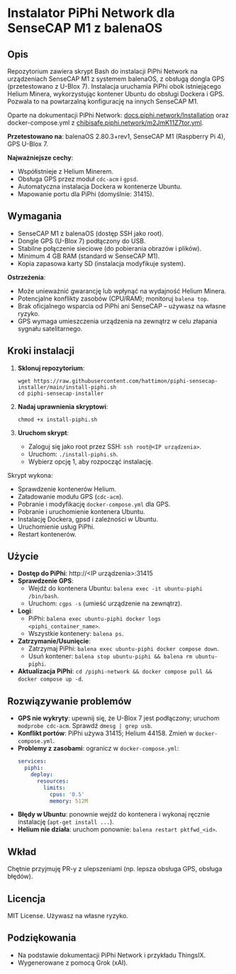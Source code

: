 # Instalator PiPhi Network dla SenseCAP M1 z balenaOS

## Opis
Repozytorium zawiera skrypt Bash do instalacji PiPhi Network na urządzeniach SenseCAP M1 z systemem balenaOS, z obsługą dongla GPS (przetestowano z U-Blox 7). Instalacja uruchamia PiPhi obok istniejącego Helium Minera, wykorzystując kontener Ubuntu do obsługi Dockera i GPS. Pozwala to na powtarzalną konfigurację na innych SenseCAP M1.

Oparte na dokumentacji PiPhi Network: [docs.piphi.network/Installation](https://docs.piphi.network/Installation) oraz docker-compose.yml z [chibisafe.piphi.network/m2JmK11Z7tor.yml](https://chibisafe.piphi.network/m2JmK11Z7tor.yml).

**Przetestowano na**: balenaOS 2.80.3+rev1, SenseCAP M1 (Raspberry Pi 4), GPS U-Blox 7.

**Najważniejsze cechy**:
- Współistnieje z Helium Minerem.
- Obsługa GPS przez moduł `cdc-acm` i `gpsd`.
- Automatyczna instalacja Dockera w kontenerze Ubuntu.
- Mapowanie portu dla PiPhi (domyślnie: 31415).

## Wymagania
- SenseCAP M1 z balenaOS (dostęp SSH jako root).
- Dongle GPS (U-Blox 7) podłączony do USB.
- Stabilne połączenie sieciowe (do pobierania obrazów i plików).
- Minimum 4 GB RAM (standard w SenseCAP M1).
- Kopia zapasowa karty SD (instalacja modyfikuje system).

**Ostrzeżenia**:
- Może unieważnić gwarancję lub wpłynąć na wydajność Helium Minera.
- Potencjalne konflikty zasobów (CPU/RAM); monitoruj `balena top`.
- Brak oficjalnego wsparcia od PiPhi ani SenseCAP – używasz na własne ryzyko.
- GPS wymaga umieszczenia urządzenia na zewnątrz w celu złapania sygnału satelitarnego.

## Kroki instalacji
1. **Sklonuj repozytorium**:
   ```
   wget https://raw.githubusercontent.com/hattimon/piphi-sensecap-installer/main/install-piphi.sh
   cd piphi-sensecap-installer
   ```

2. **Nadaj uprawnienia skryptowi**:
   ```
   chmod +x install-piphi.sh
   ```

3. **Uruchom skrypt**:
   - Zaloguj się jako root przez SSH: `ssh root@<IP urządzenia>`.
   - Uruchom: `./install-piphi.sh`.
   - Wybierz opcję 1, aby rozpocząć instalację.

Skrypt wykona:
- Sprawdzenie kontenerów Helium.
- Załadowanie modułu GPS (`cdc-acm`).
- Pobranie i modyfikację `docker-compose.yml` dla GPS.
- Pobranie i uruchomienie kontenera Ubuntu.
- Instalację Dockera, gpsd i zależności w Ubuntu.
- Uruchomienie usług PiPhi.
- Restart kontenerów.

## Użycie
- **Dostęp do PiPhi**: http://<IP urządzenia>:31415
- **Sprawdzenie GPS**:
  - Wejdź do kontenera Ubuntu: `balena exec -it ubuntu-piphi /bin/bash`.
  - Uruchom: `cgps -s` (umieść urządzenie na zewnątrz).
- **Logi**:
  - PiPhi: `balena exec ubuntu-piphi docker logs <piphi_container_name>`.
  - Wszystkie kontenery: `balena ps`.
- **Zatrzymanie/Usunięcie**:
  - Zatrzymaj PiPhi: `balena exec ubuntu-piphi docker compose down`.
  - Usuń kontener: `balena stop ubuntu-piphi && balena rm ubuntu-piphi`.
- **Aktualizacja PiPhi**: `cd /piphi-network && docker compose pull && docker compose up -d`.

## Rozwiązywanie problemów
- **GPS nie wykryty**: upewnij się, że U-Blox 7 jest podłączony; uruchom `modprobe cdc-acm`. Sprawdź `dmesg | grep usb`.
- **Konflikt portów**: PiPhi używa 31415; Helium 44158. Zmień w `docker-compose.yml`.
- **Problemy z zasobami**: ogranicz w `docker-compose.yml`:
  ```yaml
  services:
    piphi:
      deploy:
        resources:
          limits:
            cpus: '0.5'
            memory: 512M
  ```
- **Błędy w Ubuntu**: ponownie wejdź do kontenera i wykonaj ręcznie instalację (`apt-get install ...`).
- **Helium nie działa**: uruchom ponownie: `balena restart pktfwd_<id>`.

## Wkład
Chętnie przyjmuję PR-y z ulepszeniami (np. lepsza obsługa GPS, obsługa błędów).

## Licencja
MIT License. Używasz na własne ryzyko.

## Podziękowania
- Na podstawie dokumentacji PiPhi Network i przykładu ThingsIX.
- Wygenerowane z pomocą Grok (xAI).
